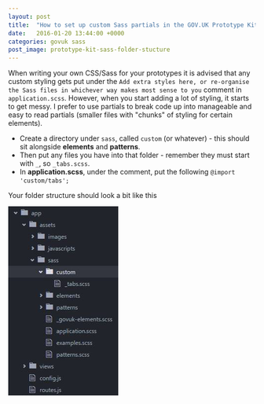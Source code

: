 ```yaml
---
layout: post
title:  "How to set up custom Sass partials in the GOV.UK Prototype Kit"
date:   2016-01-20 13:44:00 +0000
categories: govuk sass
post_image: prototype-kit-sass-folder-stucture
---
```

When writing your own CSS/Sass for your prototypes it is advised that any custom styling gets put under the `Add extra styles here, or re-organise the Sass files in whichever way makes most sense to you` comment in `application.scss`. However, when you start adding a lot of styling, it starts to get messy. I prefer to use partials to break code up into manageable and easy to read partials (smaller files with "chunks" of styling for certain elements).

* Create a directory under `sass`, called `custom` (or whatever) - this should sit alongside **elements** and **patterns**.
* Then put any files you have into that folder - remember they must start with `_`, so `_tabs.scss`.
* In **application.scss**, under the comment, put the following `@import 'custom/tabs';`

Your folder structure should look a bit like this

![Prototype Kit Sass folder structure](/images/posts/prototype-kit-sass-folder-stucture.jpg "Prototype Kit Sass folder structure")
